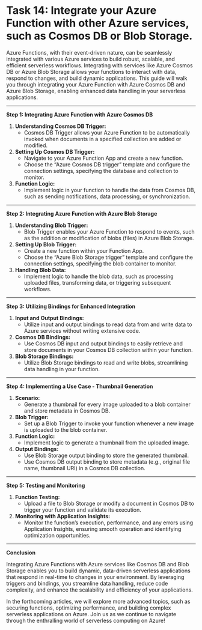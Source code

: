 # Task 14: Integrate your Azure Function with other Azure services, such as Cosmos DB or Blob Storage.

Azure Functions, with their event-driven nature, can be seamlessly integrated with various Azure services to build robust, scalable, and efficient serverless workflows. Integrating with services like Azure Cosmos DB or Azure Blob Storage allows your functions to interact with data, respond to changes, and build dynamic applications. This guide will walk you through integrating your Azure Function with Azure Cosmos DB and Azure Blob Storage, enabling enhanced data handling in your serverless applications.

---

**Step 1: Integrating Azure Function with Azure Cosmos DB**

1. **Understanding Cosmos DB Trigger:**
    - Cosmos DB Trigger allows your Azure Function to be automatically invoked when documents in a specified collection are added or modified.
2. **Setting Up Cosmos DB Trigger:**
    - Navigate to your Azure Function App and create a new function.
    - Choose the “Azure Cosmos DB trigger” template and configure the connection settings, specifying the database and collection to monitor.
3. **Function Logic:**
    - Implement logic in your function to handle the data from Cosmos DB, such as sending notifications, data processing, or synchronization.

---

**Step 2: Integrating Azure Function with Azure Blob Storage**

1. **Understanding Blob Trigger:**
    - Blob Trigger enables your Azure Function to respond to events, such as the addition or modification of blobs (files) in Azure Blob Storage.
2. **Setting Up Blob Trigger:**
    - Create a new function within your Function App.
    - Choose the “Azure Blob Storage trigger” template and configure the connection settings, specifying the blob container to monitor.
3. **Handling Blob Data:**
    - Implement logic to handle the blob data, such as processing uploaded files, transforming data, or triggering subsequent workflows.

---

**Step 3: Utilizing Bindings for Enhanced Integration**

1. **Input and Output Bindings:**
    - Utilize input and output bindings to read data from and write data to Azure services without writing extensive code.
2. **Cosmos DB Bindings:**
    - Use Cosmos DB input and output bindings to easily retrieve and store documents in your Cosmos DB collection within your function.
3. **Blob Storage Bindings:**
    - Utilize Blob Storage bindings to read and write blobs, streamlining data handling in your function.

---

**Step 4: Implementing a Use Case - Thumbnail Generation**

1. **Scenario:**
    - Generate a thumbnail for every image uploaded to a blob container and store metadata in Cosmos DB.
2. **Blob Trigger:**
    - Set up a Blob Trigger to invoke your function whenever a new image is uploaded to the blob container.
3. **Function Logic:**
    - Implement logic to generate a thumbnail from the uploaded image.
4. **Output Bindings:**
    - Use Blob Storage output binding to store the generated thumbnail.
    - Use Cosmos DB output binding to store metadata (e.g., original file name, thumbnail URI) in a Cosmos DB collection.

---

**Step 5: Testing and Monitoring**

1. **Function Testing:**
    - Upload a file to Blob Storage or modify a document in Cosmos DB to trigger your function and validate its execution.
2. **Monitoring with Application Insights:**
    - Monitor the function’s execution, performance, and any errors using Application Insights, ensuring smooth operation and identifying optimization opportunities.

---

**Conclusion**

Integrating Azure Functions with Azure services like Cosmos DB and Blob Storage enables you to build dynamic, data-driven serverless applications that respond in real-time to changes in your environment. By leveraging triggers and bindings, you streamline data handling, reduce code complexity, and enhance the scalability and efficiency of your applications.

In the forthcoming articles, we will explore more advanced topics, such as securing functions, optimizing performance, and building complex serverless applications on Azure. Join us as we continue to navigate through the enthralling world of serverless computing on Azure!